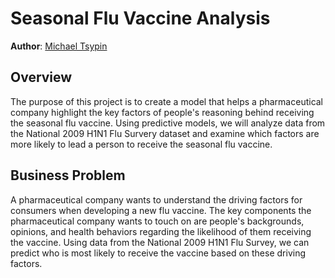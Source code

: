# Seasonal Flu Vaccine Analysis

**Author**: [Michael Tsypin](email:mtsypin9@yahoo.com)

## Overview

The purpose of this project is to create a model that helps a pharmaceutical company highlight the key factors of people's reasoning behind receiving the seasonal flu vaccine. Using predictive models, we will analyze data from the National 2009 H1N1 Flu Survery dataset and examine which factors are more likely to lead a person to receive the seasonal flu vaccine.

## Business Problem

A pharmaceutical company wants to understand the driving factors for consumers when developing a new flu vaccine. The key components the pharmaceutical company wants to touch on are people's backgrounds, opinions, and health behaviors regarding the likelihood of them receiving the vaccine. Using data from the National 2009 H1N1 Flu Survey, we can predict who is most likely to receive the vaccine based on these driving factors.
